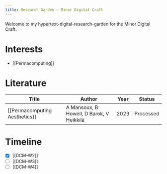 ```yaml
---
title: Research Garden — Minor Digital Craft
---
```


Welcome to my hypertext-digital-research-garden for the Minor Digital Craft. 


# Interests
- [[Permacomputing]]

# Literature 

Title | Author | Year | Status
-- | -- | -- | --
[[Permacomputing Aesthetics]] | A Mansoux, B Howell, D Barok, V Heikkilä | 2023 | Processed



# Timeline

- [x] [[DCM-W2]]
- [ ] [[DCM-W3]]
- [ ] [[DCM-W4]]